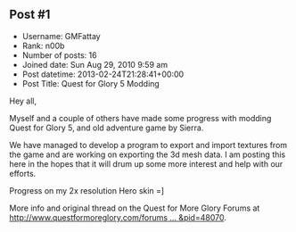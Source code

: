 ## Post #1
- Username: GMFattay
- Rank: n00b
- Number of posts: 16
- Joined date: Sun Aug 29, 2010 9:59 am
- Post datetime: 2013-02-24T21:28:41+00:00
- Post Title: Quest for Glory 5 Modding

Hey all,

Myself and a couple of others have made some progress with modding Quest for Glory 5, and old adventure game by Sierra.

We have managed to develop a program to export and import textures from the game and are working on exporting the 3d mesh data. I am posting this here in the hopes that it will drum up some more interest and help with our efforts.


Progress on my 2x resolution Hero skin =]

More info and original thread on the Quest for More Glory Forums at [http://www.questformoreglory.com/forums ... &pid=48070](http://www.questformoreglory.com/forums/index.php?showtopic=3181&pid=48070).
